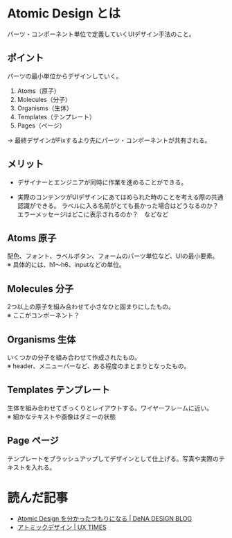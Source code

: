 # Atomic Design とは
パーツ・コンポーネント単位で定義していくUIデザイン手法のこと。

## ポイント
パーツの最小単位からデザインしていく。
1. Atoms（原子）
2. Molecules（分子）
3. Organisms（生体）
4. Templates（テンプレート）
5. Pages（ページ）

→ 最終デザインがFixするより先にパーツ・コンポーネントが共有される。

## メリット
* デザイナーとエンジニアが同時に作業を進めることができる。

* 実際のコンテンツがUIデザインにあてはめられた時のことを考える際の共通認識ができる。
ラベルに入る名前がとても長かった場合はどうなるのか？　エラーメッセージはどこに表示されるのか？　などなど

## Atoms 原子
配色、フォント、ラベルボタン、フォームのパーツ単位など、UIの最小要素。<br>
※ 具体的には、h1～h6、inputなどの単位。

## Molecules 分子
2つ以上の原子を組み合わせて小さなひと固まりにしたもの。<br>
※ ここがコンポーネント？

## Organisms 生体
いくつかの分子を組み合わせて作成されたもの。<br>
※ header、メニューバーなど、ある程度のまとまりとなったもの。

## Templates テンプレート
生体を組み合わせてざっくりとレイアウトする。ワイヤーフレームに近い。<br>
※ 細かなテキストや画像はダミーの状態

## Page ページ
テンプレートをブラッシュアップしてデザインとして仕上げる。写真や実際のテキストを入れる。

# 読んだ記事
* [Atomic Design を分かったつもりになる \| DeNA DESIGN BLOG](https://design.dena.com/design/atomic-design-%E3%82%92%E5%88%86%E3%81%8B%E3%81%A3%E3%81%9F%E3%81%A4%E3%82%82%E3%82%8A%E3%81%AB%E3%81%AA%E3%82%8B/)　　
* [アトミックデザイン \| UX TIMES](https://uxdaystokyo.com/articles/glossary/atomic-design/)
